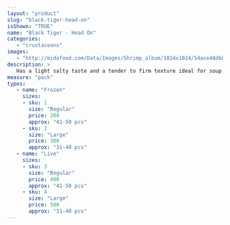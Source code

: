```yaml
---
layout: "product"
slug: "black-tiger-head-on"
isShown: "TRUE"
name: "Black Tiger - Head On"
categories:
   - "crustaceans"
images:
   - "http://midafood.com/Data/Images/Shrimp_album/1024x1024/54ace48db8ac685.jpg"
description: >
   Has a light salty taste and a tender to firm texture ideal for soup, grilling or sautéing.
measure: "pack"
types: 
   - name: "Frozen"
     sizes: 
     - sku: 1
       size: "Regular"
       price: 200
       approx: "41-50 pcs"
     - sku: 2
       size: "Large"
       price: 300
       approx: "31-40 pcs"
   - name: "Live"
     sizes: 
     - sku: 3
       size: "Regular"
       price: 400
       approx: "41-50 pcs"
     - sku: 4
       size: "Large"
       price: 500
       approx: "31-40 pcs"
---
```

